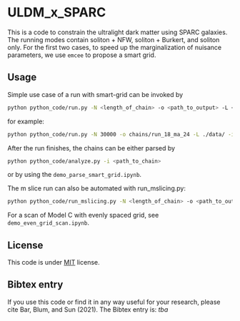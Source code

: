 # ULDM_x_SPARC

This is a code to constrain the ultralight dark matter using SPARC galaxies. The running modes contain soliton + NFW, soliton + Burkert, and soliton only. For the first two cases, to speed up the marginalization of nuisance parameters, we use `emcee` to propose a smart grid. 

## Usage

Simple use case of a run with smart-grid can be invoked by

```bash
python python_code/run.py -N <length_of_chain> -o <path_to_output> -L <location_of_dataset> -i <path_to_input> -w <number_of_walkers>
```

for example:

```bash
python python_code/run.py -N 30000 -o chains/run_18_ma_24 -L ./data/ -i input/sample4.param -w 100
```

After the run finishes, the chains can be either parsed by

```bash
python python_code/analyze.py -i <path_to_chain>
```
or by using the `demo_parse_smart_grid.ipynb`.

The m slice run can also be automated with run_mslicing.py:
```bash
python python_code/run_mslicing.py -N <length_of_chain> -o <path_to_output> -L <location_of_dataset> -i <path_to_input> -w <number_of_walkers> -m 'logm_min logm_max number_of_slicing' -G 'galA galB ...'
```

For a scan of Model C with evenly spaced grid, see `demo_even_grid_scan.ipynb`. 

## License

This code is under [MIT](https://opensource.org/licenses/MIT) license. 

## Bibtex entry
If you use this code or find it in any way useful for your research, please cite Bar, Blum, and Sun (2021). The Bibtex entry is: *tba*


